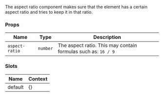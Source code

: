 # <flux-aspect-ratio/>

The aspect ratio component makes sure that the element has a certain aspect ratio and tries
to keep it in that ratio.

### Props

| Name           | Type     | Description                                                   |
|----------------|----------|---------------------------------------------------------------|
| `aspect-ratio` | `number` | The aspect ratio. This may contain formulas such as: `16 / 9` |

### Slots

| Name    | Context |
|---------|---------|
| default | {}      |
